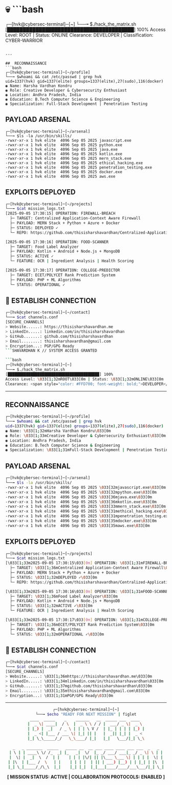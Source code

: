 # 💀 ```bash
┌─[hvk@cybersec-terminal]─[~]
└──╼ $./hack_the_matrix.sh
[████████████████████████████████████████] 100%
Access Level: ROOT | Status: ONLINE
Clearance: DEVELOPER | Classification: CYBER-WARRIOR
```

---

##  RECONNAISSANCE
```bash
┌─[hvk@cybersec-terminal]─[~/profile]
└──╼ $whoami && cat /etc/passwd | grep hvk
uid=1337(hvk) gid=1337(elite) groups=1337(elite),27(sudo),116(docker)
◉ Name: Harsha Vardhan Kondru
◉ Role: Creative Developer & Cybersecurity Enthusiast  
◉ Location: Andhra Pradesh, India
◉ Education: B.Tech Computer Science & Engineering
◉ Specialization: Full-Stack Development | Penetration Testing
```

##  PAYLOAD ARSENAL
```console
┌─[hvk@cybersec-terminal]─[~/arsenal]
└──╼ $ls -la /usr/bin/skills/
-rwxr-xr-x 1 hvk elite  4096 Sep 05 2025 javascript.exe
-rwxr-xr-x 1 hvk elite  4096 Sep 05 2025 python.exe
-rwxr-xr-x 1 hvk elite  4096 Sep 05 2025 java.exe
-rwxr-xr-x 1 hvk elite  4096 Sep 05 2025 kotlin.exe
-rwxr-xr-x 1 hvk elite  4096 Sep 05 2025 mern_stack.exe
-rwxr-xr-x 1 hvk elite  4096 Sep 05 2025 ethical_hacking.exe
-rwxr-xr-x 1 hvk elite  4096 Sep 05 2025 penetration_testing.exe
-rwxr-xr-x 1 hvk elite  4096 Sep 05 2025 docker.exe
-rwxr-xr-x 1 hvk elite  4096 Sep 05 2025 aws.exe
```

##  EXPLOITS DEPLOYED
```bash
┌─[hvk@cybersec-terminal]─[~/projects]
└──╼ $cat mission_logs.txt
[2025-09-05 17:30:15] OPERATION: FIREWALL-BREACH
  ├─ TARGET: Centralized Application-Context Aware Firewall
  ├─ PAYLOAD: MERN Stack + Python + Azure + Docker
  ├─ STATUS: DEPLOYED ✓
  └─ REPO: https://github.com/thisisharshavardhan/Centralized-Application-context-aware-firewall

[2025-09-05 17:30:16] OPERATION: FOOD-SCANNER  
  ├─ TARGET: Food Label Analyzer
  ├─ PAYLOAD: Kotlin + Android + Node.js + MongoDB
  ├─ STATUS: ACTIVE ✓
  └─ FEATURE: OCR | Ingredient Analysis | Health Scoring

[2025-09-05 17:30:17] OPERATION: COLLEGE-PREDICTOR
  ├─ TARGET: ECET/POLYCET Rank Prediction System
  ├─ PAYLOAD: PHP + ML Algorithms
  └─ STATUS: OPERATIONAL ✓
```

## 📡 ESTABLISH CONNECTION
```bash
┌─[hvk@cybersec-terminal]─[~/contact]
└──╼ $cat channels.conf
[SECURE_CHANNELS]
> Website......: https://thisisharshavardhan.me
> LinkedIn.....: linkedin.com/in/thisisharshavardhan  
> GitHub.......: github.com/thisisharshavardhan
> Email........: thisisharshavardhan@gmail.com
> Encryption...: PGP/GPG Ready
```SHAVARDHAN K // SYSTEM ACCESS GRANTED

```bash
┌─[hvk@cybersec-terminal]─[~]
└──╼ $./hack_the_matrix.sh
[████████████████████████████████████████] 100%
Access Level: \033[1;32mROOT\033[0m | Status: \033[1;32mONLINE\033[0m
Clearance: <span style="color: #FFD700; font-weight: bold;">DEVELOPER</span> | Classification: <span style="color: #FF4136; font-weight: bold;">CYBER-WARRIOR</span>
```

---

##  RECONNAISSANCE
```bash
┌─[hvk@cybersec-terminal]─[~/profile]
└──╼ $whoami && cat /etc/passwd | grep hvk
uid=1337(hvk) gid=1337(elite) groups=1337(elite),27(sudo),116(docker)
◉ Name: \033[1;32mHarsha Vardhan Kondru\033[0m
◉ Role: \033[1;33mCreative Developer & Cybersecurity Enthusiast\033[0m  
◉ Location: Andhra Pradesh, India
◉ Education: B.Tech Computer Science & Engineering
◉ Specialization: \033[1;31mFull-Stack Development | Penetration Testing\033[0m
```

##  PAYLOAD ARSENAL
```bash
┌─[hvk@cybersec-terminal]─[~/arsenal]
└──╼ $ls -la /usr/bin/skills/
-rwxr-xr-x 1 hvk elite  4096 Sep 05 2025 \033[32mjavascript.exe\033[0m
-rwxr-xr-x 1 hvk elite  4096 Sep 05 2025 \033[32mpython.exe\033[0m
-rwxr-xr-x 1 hvk elite  4096 Sep 05 2025 \033[36mjava.exe\033[0m
-rwxr-xr-x 1 hvk elite  4096 Sep 05 2025 \033[36mkotlin.exe\033[0m
-rwxr-xr-x 1 hvk elite  4096 Sep 05 2025 \033[33mmern_stack.exe\033[0m
-rwxr-xr-x 1 hvk elite  4096 Sep 05 2025 \033[31methical_hacking.exe\033[0m
-rwxr-xr-x 1 hvk elite  4096 Sep 05 2025 \033[31mpenetration_testing.exe\033[0m
-rwxr-xr-x 1 hvk elite  4096 Sep 05 2025 \033[35mdocker.exe\033[0m
-rwxr-xr-x 1 hvk elite  4096 Sep 05 2025 \033[35maws.exe\033[0m
```

##  EXPLOITS DEPLOYED
```bash
┌─[hvk@cybersec-terminal]─[~/projects]
└──╼ $cat mission_logs.txt
[\033[1;33m2025-09-05 17:30:15\033[0m] OPERATION: \033[1;31mFIREWALL-BREACH\033[0m
  ├─ TARGET: \033[1;36mCentralized Application-Context Aware Firewall\033[0m
  ├─ PAYLOAD: MERN Stack + Python + Azure + Docker
  ├─ STATUS: \033[1;32mDEPLOYED ✓\033[0m
  └─ REPO: https://github.com/thisisharshavardhan/Centralized-Application-context-aware-firewall

[\033[1;33m2025-09-05 17:30:16\033[0m] OPERATION: \033[1;31mFOOD-SCANNER\033[0m  
  ├─ TARGET: \033[1;36mFood Label Analyzer\033[0m
  ├─ PAYLOAD: Kotlin + Android + Node.js + MongoDB
  ├─ STATUS: \033[1;32mACTIVE ✓\033[0m
  └─ FEATURE: OCR | Ingredient Analysis | Health Scoring

[\033[1;33m2025-09-05 17:30:17\033[0m] OPERATION: \033[1;31mCOLLEGE-PREDICTOR\033[0m
  ├─ TARGET: \033[1;36mECET/POLYCET Rank Prediction System\033[0m
  ├─ PAYLOAD: PHP + ML Algorithms
  └─ STATUS: \033[1;32mOPERATIONAL ✓\033[0m
```

## 📡 ESTABLISH CONNECTION
```bash
┌─[hvk@cybersec-terminal]─[~/contact]
└──╼ $cat channels.conf
[SECURE_CHANNELS]
> Website......: \033[1;36mhttps://thisisharshavardhan.me\033[0m
> LinkedIn.....: \033[1;34mlinkedin.com/in/thisisharshavardhan\033[0m  
> GitHub.......: \033[1;37mgithub.com/thisisharshavardhan\033[0m
> Email........: \033[1;35mthisisharshavardhan@gmail.com\033[0m
> Encryption...: \033[1;31mPGP/GPG Ready\033[0m
```

---

<div align="center">

```bash
┌─[hvk@cybersec-terminal]─[~]
└──╼ $echo "READY FOR NEXT MISSION" | figlet
 ____  _____    _    ______   __  _____ ___  ____  
|  _ \| ____|  / \  |  _ \ \ / / |  ___/ _ \|  _ \ 
| |_) |  _|   / _ \ | | | \ V /  | |_ | | | | |_) |
|  _ <| |___ / ___ \| |_| || |   |  _|| |_| |  _ < 
|_| \_\_____/_/   \_\____/ |_|   |_|   \___/|_| \_\
                                                   
 _   _ _______  _____   _____ __  __ ___ ____ ____ ___ ___  _   _ 
| \ | | ____\ \/ /_  _| |_   _|  \/  |_ _/ ___/ ___|_ _/ _ \| \ | |
|  \| |  _|  \  /  | |    | | | |\/| || |\___ \___ \| | | | |  \| |
| |\  | |___ /  \   | |    | | | |  | || | ___) |__) | | |_| | |\  |
|_| \_|_____/_/\_\  |_|    |_| |_|  |_|___|____/____/___\___/|_| \_|
```

**[ MISSION STATUS: ACTIVE | COLLABORATION PROTOCOLS: ENABLED ]**

</div>

